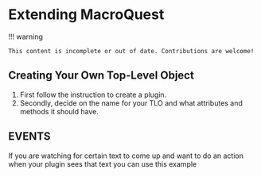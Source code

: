 # Extending MacroQuest

!!! warning

    This content is incomplete or out of date. Contributions are welcome!


## Creating Your Own Top-Level Object

1. First follow the instruction to create a plugin.
2. Secondly, decide on the name for your TLO and what attributes and methods it should have.

## EVENTS

If you are watching for certain text to come up and want to do an action when your plugin sees that text you can use this example

